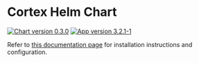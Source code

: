 # Cortex Helm Chart

[![Chart version 0.3.0](https://img.shields.io/badge/Chart_version-0.3.0-blue.svg?logo=helm)](https://github.com/StrangeBeeCorp/helm-charts/releases/tag/cortex-0.3.0) [![App version 3.2.1-1](https://img.shields.io/badge/App_version-3.2.1--1-blue)](https://github.com/TheHive-Project/Cortex/releases/tag/3.2.1)

Refer to [this documentation page](https://docs.strangebee.com/cortex/installation-and-configuration/deploy-cortex-on-kubernetes/) for installation instructions and configuration.
